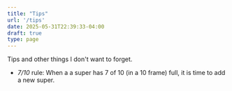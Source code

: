 ```yaml
---
title: "Tips"
url: '/tips'
date: 2025-05-31T22:39:33-04:00
draft: true
type: page
---
```


Tips and other things I don't want to forget.

* *7/10* rule: When a a super has 7 of 10 (in a 10 frame) full, it is time to add a new super.
